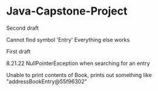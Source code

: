 # Java-Capstone-Project
Second draft

Cannot find symbol 'Entry'
Everything else works 

First draft

8.21.22
NullPointerException when searching for an entry 

Unable to print contents of Book, prints out something like "addressBookEntry@55f96302"

